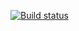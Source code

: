 [![Build status](https://ci.appveyor.com/api/projects/status/rxby402s5l6xilvk?svg=true)](https://ci.appveyor.com/project/NastyaImp/aqa2-3-1-6ohl7)